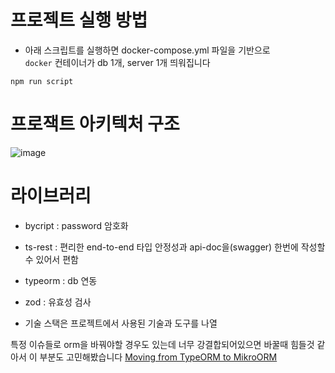 # 프로젝트 실행 방법

- 아래 스크립트를 실행하면 docker-compose.yml 파일을 기반으로  
`docker` 컨테이너가 db 1개, server 1개 띄워집니다


```
npm run script
```

# 프로잭트 아키텍처 구조 
![image](https://github.com/user-attachments/assets/4b4ece08-80ff-4100-83af-96df250df004)




# 라이브러리

- bycript : password 암호화
- ts-rest : 편리한 end-to-end 타입 안정성과 api-doc을(swagger) 한번에 작성할 수 있어서 편함
- typeorm : db 연동
- zod : 유효성 검사

- 기술 스택은 프로젝트에서 사용된 기술과 도구를 나열


특정 이슈들로 orm을 바꿔야할 경우도 있는데 너무 강결합되어있으면 바꿀때 힘들것 같아서 이 부분도 고민해봤습니다
[Moving from TypeORM to MikroORM](https://github.com/medusajs/medusa/discussions/4431)
